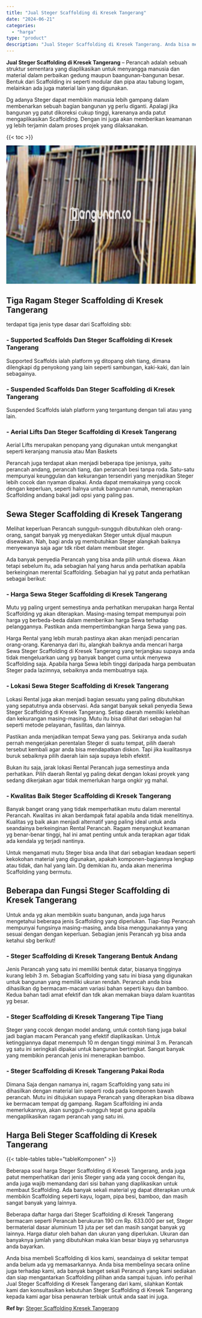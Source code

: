 ```yaml
---
title: "Jual Steger Scaffolding di Kresek Tangerang"
date: "2024-06-21"
categories: 
  - "harga"
type: "product"
description: "Jual Steger Scaffolding di Kresek Tangerang. Anda bisa membeli Scaffolding di kios kami, seandainya di sekitar tempat anda belum ada yg memasarkannya. Anda b..."
---
```


**Jual Steger Scaffolding di Kresek Tangerang** – Perancah adalah sebuah struktur sementara yang diaplikasikan untuk menyangga manusia dan material dalam perbaikan gedung maupun baangunan-bangunan besar. Bentuk dari Scaffolding ini seperti modular dan pipa atau tabung logam, melainkan ada juga material lain yang digunakan.

Dg adanya Steger dapat membikin manusia lebih gampang dalam membenarkan sebuah bagian bangunan yg perlu diganti. Apalagi jika bangunan yg patut dikoreksi cukup tinggi, karenanya anda patut mengaplikasikan Scaffolding. Dengan ini juga akan memberikan keamanan yg lebih terjamin dalam proses projek yang dilaksanakan.

{{< toc >}}

![Jual Steger Scaffolding di Kresek Tangerang](/images/sewa-scaffolding-steger-14.png)

## Tiga Ragam Steger Scaffolding di Kresek Tangerang

terdapat tiga jenis type dasar dari Scaffolding sbb:

### \- Supported Scaffolds Dan Steger Scaffolding di Kresek Tangerang

Supported Scaffolds ialah platform yg ditopang oleh tiang, dimana dilengkapi dg penyokong yang lain seperti sambungan, kaki-kaki, dan lain sebagainya.

### \- Suspended Scaffolds Dan Steger Scaffolding di Kresek Tangerang

Suspended Scaffolds ialah platform yang tergantung dengan tali atau yang lain.

### \- Aerial Lifts Dan Steger Scaffolding di Kresek Tangerang

Aerial Lifts merupakan penopang yang digunakan untuk mengangkat seperti keranjang manusia atau Man Baskets

Perancah juga terdapat akan menjadi beberapa tipe jenisnya, yaitu perancah andang, perancah tiang, dan perancah besi tanpa roda. Satu-satu mempunyai keunggulan dan kekurangan tersendiri yang menjadikan Steger lebih cocok dan nyaman dipakai. Anda dapat memakainya yang cocok dengan keperluan, seperti halnya untuk bangunan rumah, menerapkan Scaffolding andang bakal jadi opsi yang paling pas.

## Sewa Steger Scaffolding di Kresek Tangerang

Melihat keperluan Perancah sungguh-sungguh dibutuhkan oleh orang-orang, sangat banyak yg menyediakan Steger untuk dijual maupun disewakan. Nah, bagi anda yg membutuhkan Steger alangkah baiknya menyewanya saja agar tdk ribet dalam membuat steger.

Ada banyak penyedia Perancah yang bisa anda pilih untuk disewa. Akan tetapi sebelum itu, ada sebagian hal yang harus anda perhatikan apabila berkeinginan merental Scaffolding. Sebagian hal yg patut anda perhatikan sebagai berikut:

### \- Harga Sewa Steger Scaffolding di Kresek Tangerang

Mutu yg paling urgent semestinya anda perhatikan merupakan harga Rental Scaffolding yg akan diterapkan. Masing-masing tempat mempunyai poin harga yg berbeda-beda dalam memberikan harga Sewa terhadap pelanggannya. Pastikan anda mempertimbangkan harga Sewa yang pas.

Harga Rental yang lebih murah pastinya akan akan menjadi pencarian orang-orang. Karenanya dari itu, alangkah baiknya anda mencari harga Sewa Steger Scaffolding di Kresek Tangerang yang terjangkau supaya anda tidak mengeluarkan uang yg banyak banget cuma untuk menyewa Scaffolding saja. Apabila harga Sewa lebih tinggi daripada harga pembuatan Steger pada lazimnya, sebaiknya anda membuatnya saja.

### \- Lokasi Sewa Steger Scaffolding di Kresek Tangerang

Lokasi Rental juga akan menjadi bagian sesuatu yang paling dibutuhkan yang sepatutnya anda observasi. Ada sangat banyak sekali penyedia Sewa Steger Scaffolding di Kresek Tangerang. Setiap daerah memiliki kelebihan dan kekurangan masing-masing. Mutu itu bisa dilihat dari sebagian hal seperti metode pelayanan, fasilitas, dan lainnya.

Pastikan anda menjadikan tempat Sewa yang pas. Sekiranya anda sudah pernah mengerjakan perentalan Steger di suatu tempat, pilih daerah tersebut kembali agar anda bisa mendapatkan diskon. Tapi jika kualitasnya buruk sebaiknya pilih daerah lain saja supaya lebih efektif.

Bukan itu saja, jarak lokasi Rental Perancah juga semestinya anda perhatikan. Pilih daerah Rental yg paling dekat dengan lokasi proyek yang sedang dikerjakan agar tidak memerlukan harga ongkir yg mahal.

### \- Kwalitas Baik Steger Scaffolding di Kresek Tangerang

Banyak banget orang yang tidak memperhatikan mutu dalam merental Perancah. Kwalitas ini akan berdampak fatal apabila anda tidak menelitinya. Kualitas yg baik akan menjadi alternatif yang paling ideal untuk anda seandainya berkeinginan Rental Perancah. Ragam menyangkut keamanan yg benar-benar tinggi, hal ini amat penting untuk anda terapkan agar tidak ada kendala yg terjadi nantinya.

Untuk mengamati mutu Steger bisa anda lihat dari sebagian keadaan seperti kekokohan material yang digunakan, apakah komponen-bagiannya lengkap atau tidak, dan hal yang lain. Dg demikian itu, anda akan menerima Scaffolding yang bermutu.

## Beberapa dan Fungsi Steger Scaffolding di Kresek Tangerang

Untuk anda yg akan membikin suatu bangunan, anda juga harus mengetahui beberapa jenis Scaffolding yang diperlukan. Tiap-tiap Perancah mempunyai fungsinya masing-masing, anda bisa menggunakannya yang sesuai dengan dengan keperluan. Sebagian jenis Perancah yg bisa anda ketahui sbg berikut!

### \- Steger Scaffolding di Kresek Tangerang Bentuk Andang

Jenis Perancah yang satu ini memiliki bentuk datar, biasanya tingginya kurang lebih 3 m. Sebagian Scaffolding yang satu ini biasa yang digunakan untuk bangunan yang memiliki ukuran rendah. Perancah anda bisa dihasilkan dg bermacam-macam variasi bahan seperti kayu dan bamboo. Kedua bahan tadi amat efektif dan tdk akan memakan biaya dalam kuantitas yg besar.

### \- Steger Scaffolding di Kresek Tangerang Tipe Tiang

Steger yang cocok dengan model andang, untuk contoh tiang juga bakal jadi bagian macam Perancah yang efektif diaplikasikan. Untuk ketinggiannya dapat menempuh 10 m dengan tinggi minimal 3 m. Perancah yg satu ini seringkali dipakai untuk bangunan bertingkat. Sangat banyak yang membikin perancah jenis ini menerapkan bamboo.

### \- Steger Scaffolding di Kresek Tangerang Pakai Roda

Dimana Saja dengan namanya ini, ragam Scaffolding yang satu ini dihasilkan dengan material lain seperti roda pada komponen bawah perancah. Mutu ini ditujukan supaya Perancah yang diterapkan bisa dibawa ke bermacam tempat dg gampang. Ragam Scaffolding ini anda memerlukannya, akan sungguh-sungguh tepat guna apabila mengaplikasikan ragam perancah yang satu ini.

## Harga Beli Steger Scaffolding di Kresek Tangerang

{{< table-tables table="tableKomponen" >}}

Beberapa soal harga Steger Scaffolding di Kresek Tangerang, anda juga patut memperhatikan dari jenis Steger yang ada yang cocok dengan itu, anda juga wajib memandang dari sisi bahan yang diaplikasikan untuk membaut Scaffolding. Ada banyak sekali material yg dapat diterapkan untuk membikin Scaffolding seperti kayu, logam, pipa besi, bamboo, dan masih sangat banyak yang lainnya.

Beberapa daftar harga dari Steger Scaffolding di Kresek Tangerang bermacam seperti Perancah berukuran 190 cm Rp. 633.000 per set, Steger bermaterial dasar aluminium 13 juta per set dan masih sangat banyak yg lainnya. Harga diatur oleh bahan dan ukuran yang diperlukan. Ukuran dan banyaknya jumlah yang dibutuhkan maka kian besar biaya yg seharusnya anda bayarkan.

Anda bisa membeli Scaffolding di kios kami, seandainya di sekitar tempat anda belum ada yg memasarkannya. Anda bisa membelinya secara online juga terhadap kami, ada banyak banget sekali Perancah yang kami sediakan dan siap mengantarkan Scaffolding pilihan anda sampai tujuan. info perihal Jual Steger Scaffolding di Kresek Tangerang dari kami, silahkan Kontak kami dan konsultasikan kebutuhan Steger Scaffolding di Kresek Tangerang kepada kami agar bisa penawran terbiak untuk anda saat ini juga.

**Ref by:** [Steger Scaffolding Kresek Tangerang](https://id.wikipedia.org/wiki/Steger)
